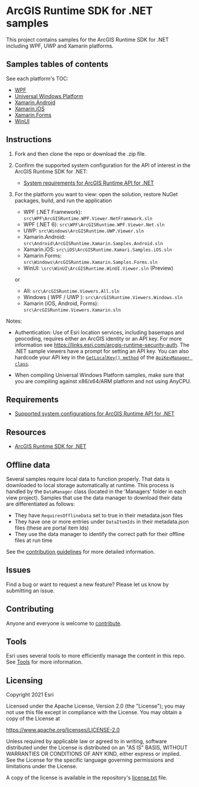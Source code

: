 # ArcGIS Runtime SDK for .NET samples

This project contains samples for the ArcGIS Runtime SDK for .NET including WPF, UWP and Xamarin platforms.

## Samples tables of contents

See each platform's TOC:

* [WPF](src/WPF)
* [Universal Windows Platform](src/UWP)
* [Xamarin.Android](src/Android)
* [Xamarin.iOS](src/iOS)
* [Xamarin.Forms](src/Forms)
* [WinUI](src/WinUI)

## Instructions

1. Fork and then clone the repo or download the .zip file.
2. Confirm the supported system configuration for the API of interest in the ArcGIS Runtime SDK for .NET:
    * [System requirements for ArcGIS Runtime API for .NET](https://developers.arcgis.com/net/reference/system-requirements/)
3. For the platform you want to view: open the solution, restore NuGet packages, build, and run the application
    * WPF (.NET Framework): `src\WPF\ArcGISRuntime.WPF.Viewer.NetFramework.sln`
    * WPF (.NET 6): `src\WPF\ArcGISRuntime.WPF.Viewer.Net.sln`
    * UWP: `src\Windows\ArcGISRuntime.UWP.Viewer.sln`  
    * Xamarin.Android: `src\Android\ArcGISRuntime.Xamarin.Samples.Android.sln`  
    * Xamarin.iOS: `src\iOS\ArcGISRuntime.Xamari.Samples.iOS.sln`  
    * Xamarin.Forms: `src\Windows\ArcGISRuntime.Xamarin.Samples.Forms.sln`  
    * WinUI: `\src\WinUI\ArcGISRuntime.WinUI.Viewer.sln` (Preview)

    or
  
    * All: `src\ArcGISRuntime.Viewers.All.sln`
    * Windows ( WPF / UWP ): `src\ArcGISRuntime.Viewers.Windows.sln`
    * Xamarin (iOS, Android, Forms): `src\ArcGISRuntime.Viewers.Xamarin.sln`  

Notes:

* Authentication: Use of Esri location services, including basemaps and geocoding, requires either an ArcGIS identity or an API key.
For more information see https://links.esri.com/arcgis-runtime-security-auth.
The .NET sample viewers have a prompt for setting an API key. You can also hardcode your API key in the [`GetLocalKey() method`](https://github.com/Esri/arcgis-runtime-samples-dotnet/tree/main/src/ArcGISRuntime.Samples.Shared/Managers/ApiKeyManager.cs#L89) of the [`ApiKeyManager class`](https://github.com/Esri/arcgis-runtime-samples-dotnet/tree/main/src/ArcGISRuntime.Samples.Shared/Managers/ApiKeyManager.cs).

* When compiling Universal Windows Platform samples, make sure that you are compiling against x86/x64/ARM platform and not using AnyCPU.

## Requirements

* [Supported system configurations for ArcGIS Runtime API for .NET](https://developers.arcgis.com/net/reference/system-requirements/)

## Resources

* [ArcGIS Runtime SDK for .NET](http://esriurl.com/dotnetsdk)

## Offline data

Several samples require local data to function properly. That data is downloaded to local storage automatically at runtime. 
This process is handled by the `DataManager` class (located in the 'Managers' folder in each view project). Samples
that use the data manager to download their data are differentiated as follows:

* They have `RequiresOfflineData` set to true in their metadata.json files
* They have one or more entries under `DataItemIds` in their metadata.json files (these are portal item Ids)
* They use the data manager to identify the correct path for their offline files at run time

See the [contribution guidelines](https://github.com/Esri/arcgis-runtime-samples-dotnet/wiki/Contributing) for more detailed information.

## Issues

Find a bug or want to request a new feature?  Please let us know by submitting an issue.

## Contributing

Anyone and everyone is welcome to [contribute](https://github.com/Esri/arcgis-runtime-samples-dotnet/wiki/Contributing).

## Tools

Esri uses several tools to more efficiently manage the content in this repo. See [Tools](tools/readme.md) for more information.

## Licensing

Copyright 2021 Esri

Licensed under the Apache License, Version 2.0 (the "License");
you may not use this file except in compliance with the License.
You may obtain a copy of the License at

https://www.apache.org/licenses/LICENSE-2.0

Unless required by applicable law or agreed to in writing, software
distributed under the License is distributed on an "AS IS" BASIS,
WITHOUT WARRANTIES OR CONDITIONS OF ANY KIND, either express or implied.
See the License for the specific language governing permissions and
limitations under the License.

A copy of the license is available in the repository's [license.txt](/license.txt) file.
